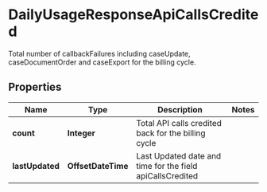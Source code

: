 

# DailyUsageResponseApiCallsCredited

Total number of callbackFailures including caseUpdate, caseDocumentOrder and caseExport for the billing cycle.

## Properties

| Name | Type | Description | Notes |
|------------ | ------------- | ------------- | -------------|
|**count** | **Integer** | Total API calls credited back for the billing cycle |  |
|**lastUpdated** | **OffsetDateTime** | Last Updated date and time for the field apiCallsCredited |  |



